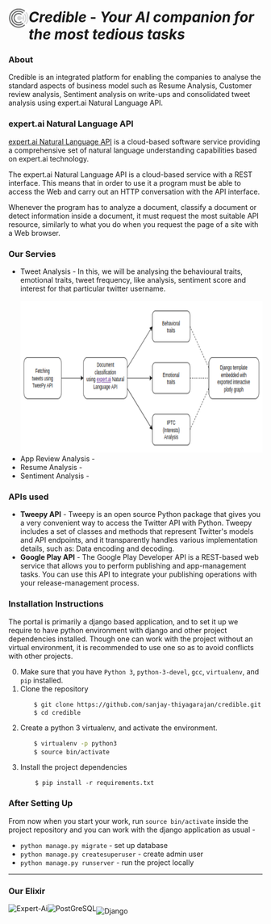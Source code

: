 # <img align="left" alt="LOGO" width="40px" src="https://github.com/Techipeeyon/Images/blob/main/icons/logo-removebg-preview.png" /><em>Credible</em> - <em>Your AI companion for the most tedious tasks</em>

### About
<p> Credible is an integrated platform for enabling the companies to analyse the standard aspects of business model such as Resume Analysis, Customer review analysis, Sentiment analysis on write-ups and consolidated tweet analysis using expert.ai Natural Language API.</p>

### expert.ai Natural Language API

[expert.ai Natural Language API](https://docs.expert.ai/nlapi/latest/) is a cloud-based software service providing a comprehensive set of natural language understanding capabilities based on expert.ai technology.

<p> The expert.ai Natural Language API is a cloud-based service with a REST interface. This means that in order to use it a program must be able to access the Web and carry out an HTTP conversation with the API interface.</p>

<p>Whenever the program has to analyze a document, classify a document or detect information inside a document, it must request the most suitable API resource, similarly to what you do when you request the page of a site with a Web browser.</p>

### Our Servies
<ul>
  <li>Tweet Analysis - In this, we will be analysing the behavioural traits, emotional traits, tweet frequency, like analysis, sentiment score and interest for that particular twitter username. </li>
  <br>
  <img src="https://github.com/Techipeeyon/Images/blob/main/icons/ta.png" height="300" width="800">
  <br>
  <li>App Review Analysis - </li>
  <li>Resume Analysis - </li>
  <li>Sentiment Analysis -</li>
 </ul>
 
### APIs used
<ul>
  <li><b>Tweepy API</b> - Tweepy is an open source Python package that gives you a very convenient way to access the Twitter API with Python. Tweepy includes a set of classes and methods that represent Twitter's models and API endpoints, and it transparently handles various implementation details, such as: Data encoding and decoding.</li>
  <li><b>Google Play API</b> - The Google Play Developer API is a REST-based web service that allows you to perform publishing and app-management tasks. You can use this API to integrate your publishing operations with your release-management process.</li>
 </ul>
 
### Installation Instructions
The portal is primarily a django based application, and to set it up we require to have 
python environment with django and other project dependencies installed. Though one can
work with the project without an virtual environment,  it is recommended to use one so 
as to avoid conflicts with other projects.

0. Make sure that you have `Python 3`, `python-3-devel`, `gcc`, `virtualenv`, and `pip` installed.     
1. Clone the repository

 ```
        $ git clone https://github.com/sanjay-thiyagarajan/credible.git
        $ cd credible
 ```
2. Create a python 3 virtualenv, and activate the environment.
 ```bash
        $ virtualenv -p python3
        $ source bin/activate
 ```   
3. Install the project dependencies
    ```
        $ pip install -r requirements.txt
    ```
### After Setting Up
From now when you start your work, run ``source bin/activate`` inside the project repository and you can work with the django application as usual - 

* `python manage.py migrate` - set up database
* `python manage.py createsuperuser` - create admin user
* `python manage.py runserver`  - run the project locally
 
        
----

### Our Elixir  

  
<img align="left" alt="Expert-Ai" width="auto" height="100px" src="https://mma.prnewswire.com/media/1283900/Expert_ai_Logo.jpg?p=facebook" />
<img align="left" alt="PostGreSQL" width="auto" height="100px" src="https://upload.wikimedia.org/wikipedia/commons/thumb/3/37/Plotly-logo-01-square.png/1200px-Plotly-logo-01-square.png" />
<img align="left" alt="Django" width="auto" height="70px" style="margin-top:5px" src="https://www.djangoproject.com/m/img/logos/django-logo-positive.png" />  
  



